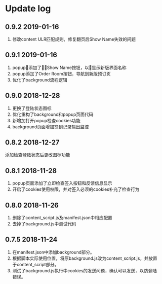 # Update log
## 0.9.2 2019-01-16
1. 修改content ULR匹配规则，修复翻页后Show Name失效的问题

## 0.9.1 2019-01-16
1. popup添加了Show Name按钮，以显示新版界面名称
2. popup添加了Order Room按钮，导航到新版预订页
3. 优化了background流程逻辑

## 0.9.0 2018-12-28
1. 更换了登陆状态图标
2. 优化重构了background和popup页面代码
3. 新增加打开popup检查cookies功能
4. background页面增加签到记录输出监控

## 0.8.2 2018-12-27
添加检查登陆状态后更改图标功能

## 0.8.1 2018-11-28
1. popup页面添加了立即检查签入按钮和反馈信息显示
2. 开启了cookies使用权限，并对签入必须的cookies补充了检查行为

## 0.8.0 2018-11-26
1. 删除了content_script.js及manifest.json中相应配置
2. 去掉了background.js中测试代码

## 0.7.5  2018-11-24
1. 在manifest.json中添加background部分。
2. 根据脚本实际使用位置，将原background.js改为content_script.js，并放置于content_script部分。
3. 测试了background.js执行中cookies的发送问题，确认可以发送，以防登陆错误。
